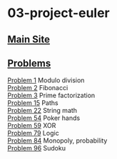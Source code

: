 03-project-euler
===============


[Main Site](http://projecteuler.net/)  
--
[Problems](http://projecteuler.net/problems)
--

[Problem 1](http://projecteuler.net/problem=1) Modulo division  
[Problem 2](http://projecteuler.net/problem=2) Fibonacci  
[Problem 3](http://projecteuler.net/problem=3) Prime factorization  
[Problem 15](http://projecteuler.net/problem=15) Paths  
[Problem 22](http://projecteuler.net/problem=22) String math  
[Problem 54](http://projecteuler.net/problem=54) Poker hands  
[Problem 59](http://projecteuler.net/problem=59) XOR  
[Problem 79](http://projecteuler.net/problem=79) Logic   
[Problem 84](http://projecteuler.net/problem=84) Monopoly, probability  
[Problem 96](http://projecteuler.net/problem=96) Sudoku 
